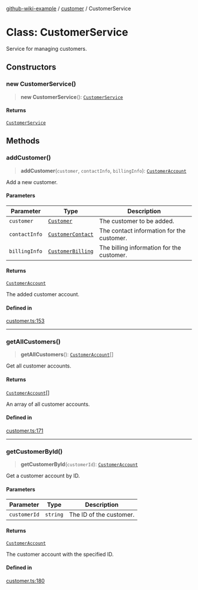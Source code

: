 [github-wiki-example](../wiki/Home) / [customer](../wiki/customer) / CustomerService

# Class: CustomerService

Service for managing customers.

## Constructors

### new CustomerService()

> **new CustomerService**(): [`CustomerService`](../wiki/customer.Class.CustomerService)

#### Returns

[`CustomerService`](../wiki/customer.Class.CustomerService)

## Methods

### addCustomer()

> **addCustomer**(`customer`, `contactInfo`, `billingInfo`): [`CustomerAccount`](../wiki/customer.Class.CustomerAccount)

Add a new customer.

#### Parameters

| Parameter | Type | Description |
| ------ | ------ | ------ |
| `customer` | [`Customer`](../wiki/customer.Interface.Customer) | The customer to be added. |
| `contactInfo` | [`CustomerContact`](../wiki/customer.Interface.CustomerContact) | The contact information for the customer. |
| `billingInfo` | [`CustomerBilling`](../wiki/customer.Interface.CustomerBilling) | The billing information for the customer. |

#### Returns

[`CustomerAccount`](../wiki/customer.Class.CustomerAccount)

The added customer account.

#### Defined in

[customer.ts:153](https://github.com/typedoc2md/typedoc-plugin-markdown-examples/blob/main/dummy-api/src/customer.ts#L153)

***

### getAllCustomers()

> **getAllCustomers**(): [`CustomerAccount`](../wiki/customer.Class.CustomerAccount)[]

Get all customer accounts.

#### Returns

[`CustomerAccount`](../wiki/customer.Class.CustomerAccount)[]

An array of all customer accounts.

#### Defined in

[customer.ts:171](https://github.com/typedoc2md/typedoc-plugin-markdown-examples/blob/main/dummy-api/src/customer.ts#L171)

***

### getCustomerById()

> **getCustomerById**(`customerId`): [`CustomerAccount`](../wiki/customer.Class.CustomerAccount)

Get a customer account by ID.

#### Parameters

| Parameter | Type | Description |
| ------ | ------ | ------ |
| `customerId` | `string` | The ID of the customer. |

#### Returns

[`CustomerAccount`](../wiki/customer.Class.CustomerAccount)

The customer account with the specified ID.

#### Defined in

[customer.ts:180](https://github.com/typedoc2md/typedoc-plugin-markdown-examples/blob/main/dummy-api/src/customer.ts#L180)
